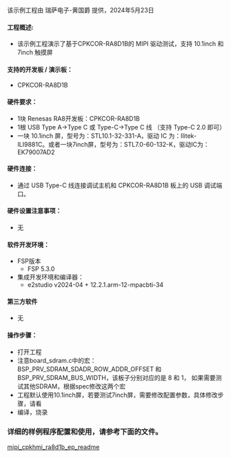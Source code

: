 该示例工程由 瑞萨电子-黄国爵 提供，2024年5月23日

#### 工程概述:
* 该示例工程演示了基于CPKCOR-RA8D1B的 MIPI 驱动测试，支持 10.1inch 和 7inch 触摸屏

#### 支持的开发板 / 演示板：
* CPKCOR-RA8D1B

#### 硬件要求：
* 1块 Renesas RA8开发板：CPKCOR-RA8D1B
* 1根 USB Type A->Type C 或 Type-C->Type C 线 （支持 Type-C 2.0 即可）
* 一块 10.1inch 屏，型号为：STL10.1-32-331-A，驱动 IC 为：Ilitek-ILI9881C。或者一块7inch屏，型号为：STL7.0-60-132-K，驱动IC为：EK79007AD2

#### 硬件连接：
* 通过 USB Type-C 线连接调试主机和 CPKCOR-RA8D1B 板上的 USB 调试端口。

#### 硬件设置注意事项：
* 无

#### 软件开发环境：
* FSP版本
  * FSP 5.3.0
* 集成开发环境和编译器：
  * e2studio v2024-04 + 12.2.1.arm-12-mpacbti-34

#### 第三方软件
* 无

#### 操作步骤：
* 打开工程
* 注意board_sdram.c中的宏：BSP_PRV_SDRAM_SDADR_ROW_ADDR_OFFSET 和 BSP_PRV_SDRAM_BUS_WIDTH，该板子分别对应的是 8 和 1，
  如果需要测试其他SDRAM，根据spec修改这两个宏
* 工程默认使用10.1inch屏，若要测试7inch屏，需要修改配置参数，具体修改步骤，请看
* 编译，烧录


### 详细的样例程序配置和使用，请参考下面的文件。
[mipi_cpkhmi_ra8d1b_ep_readme](mipi_cpkhmi_ra8d1b_ep.md)

